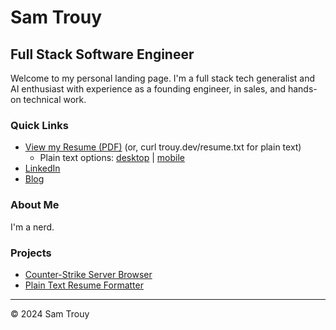 # Sam Trouy
## Full Stack Software Engineer

Welcome to my personal landing page. I'm a full stack tech generalist and AI enthusiast with experience as a founding engineer, in sales, and hands-on technical work.

### Quick Links
- [View my Resume (PDF)](resume.pdf) (or, curl trouy.dev/resume.txt for plain text)
  - Plain text options: [desktop](resume.txt) | [mobile](mobile_resume.txt)
- [LinkedIn](https://linkedin.com/in/sam-trouy)
- [Blog](/blog/)

### About Me
I'm a nerd.

### Projects
- [Counter-Strike Server Browser](https://findservers.net)
- [Plain Text Resume Formatter](https://github.com/samtrouy/resume)

---
© 2024 Sam Trouy
